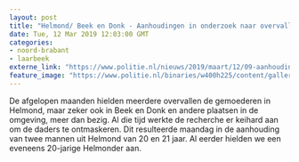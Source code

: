 ```yaml
---
layout: post
title: "Helmond/ Beek en Donk - Aanhoudingen in onderzoek naar overvallen"
date: Tue, 12 Mar 2019 12:03:00 GMT
categories: 
- noord-brabant 
- laarbeek 
externe_link: "https://www.politie.nl/nieuws/2019/maart/12/09-aanhoudingen-in-onderzoek-naar-overvallen.html"
feature_image: "https://www.politie.nl/binaries/w400h225/content/gallery/politie/nieuws/2019/maart/09-ob/17.jpg"
---
```


De afgelopen maanden hielden meerdere overvallen de gemoederen in Helmond, maar zeker ook in Beek en Donk en andere plaatsen in de omgeving, meer dan bezig. Al die tijd werkte de recherche er keihard aan om de daders te ontmaskeren. Dit resulteerde maandag in de aanhouding van twee mannen uit Helmond van 20 en 21 jaar. Al eerder hielden we een eveneens 20-jarige Helmonder aan.

